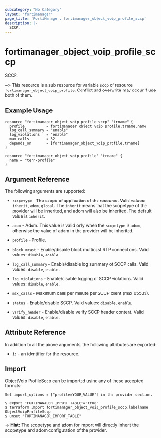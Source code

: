 ```yaml
---
subcategory: "No Category"
layout: "fortimanager"
page_title: "FortiManager: fortimanager_object_voip_profile_sccp"
description: |-
  SCCP.
---
```


# fortimanager_object_voip_profile_sccp
SCCP.

~> This resource is a sub resource for variable `sccp` of resource `fortimanager_object_voip_profile`. Conflict and overwrite may occur if use both of them.



## Example Usage

```hcl
resource "fortimanager_object_voip_profile_sccp" "trname" {
  profile          = fortimanager_object_voip_profile.trname.name
  log_call_summary = "enable"
  log_violations   = "enable"
  max_calls        = 32
  depends_on       = [fortimanager_object_voip_profile.trname]
}

resource "fortimanager_object_voip_profile" "trname" {
  name = "terr-profile"
}
```

## Argument Reference


The following arguments are supported:

* `scopetype` - The scope of application of the resource. Valid values: `inherit`, `adom`, `global`. The `inherit` means that the scopetype of the provider will be inherited, and adom will also be inherited. The default value is `inherit`.
* `adom` - Adom. This value is valid only when the `scopetype` is `adom`, otherwise the value of adom in the provider will be inherited.
* `profile` - Profile.

* `block_mcast` - Enable/disable block multicast RTP connections. Valid values: `disable`, `enable`.

* `log_call_summary` - Enable/disable log summary of SCCP calls. Valid values: `disable`, `enable`.

* `log_violations` - Enable/disable logging of SCCP violations. Valid values: `disable`, `enable`.

* `max_calls` - Maximum calls per minute per SCCP client (max 65535).
* `status` - Enable/disable SCCP. Valid values: `disable`, `enable`.

* `verify_header` - Enable/disable verify SCCP header content. Valid values: `disable`, `enable`.



## Attribute Reference

In addition to all the above arguments, the following attributes are exported:
* `id` - an identifier for the resource.

## Import

ObjectVoip ProfileSccp can be imported using any of these accepted formats:
```
Set import_options = ["profile=YOUR_VALUE"] in the provider section.

$ export "FORTIMANAGER_IMPORT_TABLE"="true"
$ terraform import fortimanager_object_voip_profile_sccp.labelname ObjectVoipProfileSccp
$ unset "FORTIMANAGER_IMPORT_TABLE"
```
-> **Hint:** The scopetype and adom for import will directly inherit the scopetype and adom configuration of the provider.
